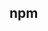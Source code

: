 <!--
 * @Author: yanglilong yanglilong@uino.com
 * @Date: 2023-02-10 14:40:26
 * @LastEditors: yanglilong yanglilong@uino.com
 * @LastEditTime: 2023-02-10 14:40:46
 * @FilePath: /blog/docs/node/npm/index.md
 * @Description: 这是默认设置,请设置`customMade`, 打开koroFileHeader查看配置 进行设置: https://github.com/OBKoro1/koro1FileHeader/wiki/%E9%85%8D%E7%BD%AE
-->

## npm
